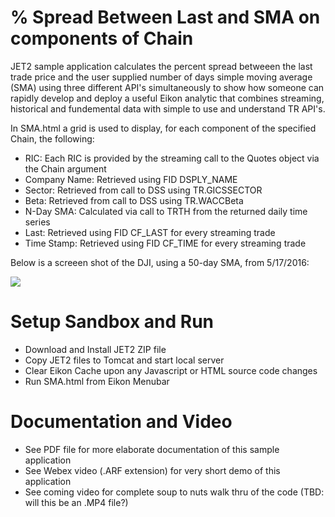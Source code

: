 # % Spread Between Last and SMA on components of Chain

JET2 sample application calculates the percent spread betweeen the last trade price and the user supplied number of days simple moving average (SMA) using three different API's simultaneously to show how someone can rapidly develop and deploy a useful Eikon analytic that combines streaming, historical and fundemental data with simple to use and understand TR API's.  

In SMA.html a grid is used to display, for each component of the specified Chain, the following:

- RIC: Each RIC is provided by the streaming call to the Quotes object via the Chain argument
- Company Name:  Retrieved using FID DSPLY_NAME
- Sector: Retrieved from call to DSS using TR.GICSSECTOR
- Beta:  Retrieved from call to DSS using TR.WACCBeta
- N-Day SMA:  Calculated via call to TRTH from the returned daily time series
- Last:  Retrieved using FID CF_LAST for every streaming trade
- Time Stamp:  Retrieved using FID CF_TIME for every streaming trade

Below is a screeen shot of the DJI, using a 50-day SMA, from 5/17/2016:

![](https://github.com/TR-API-Samples/Advanced-AppStudio-TRTH-DSS-Javascript-SpreadSMALastIndexComponents/blob/master/screenShot-DJI-50-20160517.jpg)

# Setup Sandbox and Run

- Download and Install JET2 ZIP file
- Copy JET2 files to Tomcat and start local server
- Clear Eikon Cache upon any Javascript or HTML source code changes
- Run SMA.html from Eikon Menubar

# Documentation and Video

- See PDF file for more elaborate documentation of this sample application
- See Webex video (.ARF extension) for very short demo of this application
- See coming video for complete soup to nuts walk thru of the code (TBD:  will this be an .MP4 file?)
